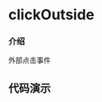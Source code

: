 # clickOutside

### 介绍
外部点击事件

## 代码演示
<CodeExample>
  <template #default>   

  ### 基础用法

  @[code{1-6} vue:no-line-numbers](../../\.vuepress/components/v-click-outside.vue)

  @[code{8-14} vue:no-line-numbers](../../\.vuepress/components/v-click-outside.vue)

  </template>
</CodeExample>

<CodeExample>
  <template #default>   

  ### 参数

  | 参数   | 说明           | 类型                                         |
  | ------ | -------------- | -------------------------------------------- |
  | cb | `click`触发的函数 | `():void`  |

  </template>
</CodeExample>